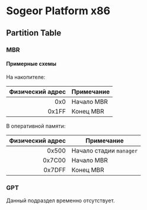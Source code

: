 # Sogeor Platform x86

## Partition Table

### MBR

#### Примерные схемы

На накопителе:

| Физический адрес | Примечание |
|-----------------:|------------|
|              0x0 | Начало MBR |
|            0x1FF | Конец MBR  |

В оперативной памяти:

| Физический адрес | Примечание              |
|-----------------:|-------------------------|
|            0x500 | Начало стадии `manager` |
|           0x7C00 | Начало MBR              |
|           0x7DFF | Конец MBR               |

### GPT

Данный подраздел временно отсутствует.
